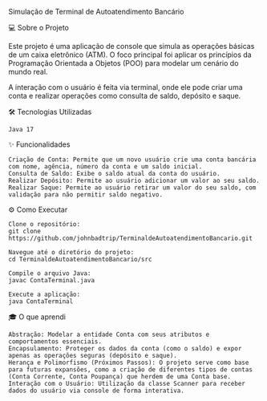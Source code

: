 Simulação de Terminal de Autoatendimento Bancário

💻 Sobre o Projeto

Este projeto é uma aplicação de console que simula as operações básicas de um caixa eletrônico (ATM). O foco principal foi aplicar os princípios da Programação Orientada a Objetos (POO) para modelar um cenário do mundo real.

A interação com o usuário é feita via terminal, onde ele pode criar uma conta e realizar operações como consulta de saldo, depósito e saque.

🛠️ Tecnologias Utilizadas

    Java 17

✨ Funcionalidades

    Criação de Conta: Permite que um novo usuário crie uma conta bancária com nome, agência, número da conta e um saldo inicial.
    Consulta de Saldo: Exibe o saldo atual da conta do usuário.
    Realizar Depósito: Permite ao usuário adicionar um valor ao seu saldo.
    Realizar Saque: Permite ao usuário retirar um valor do seu saldo, com validação para não permitir saldo negativo.

⚙️ Como Executar

    Clone o repositório:
    git clone https://github.com/johnbadtrip/TerminaldeAutoatendimentoBancario.git

    Navegue até o diretório do projeto:
    cd TerminaldeAutoatendimentoBancario/src

    Compile o arquivo Java:
    javac ContaTerminal.java

    Execute a aplicação:
    java ContaTerminal

🎓 O que aprendi

    Abstração: Modelar a entidade Conta com seus atributos e comportamentos essenciais.
    Encapsulamento: Proteger os dados da conta (como o saldo) e expor apenas as operações seguras (depósito e saque).
    Herança e Polimorfismo (Próximos Passos): O projeto serve como base para futuras expansões, como a criação de diferentes tipos de contas (Conta Corrente, Conta Poupança) que herdem de uma Conta base.
    Interação com o Usuário: Utilização da classe Scanner para receber dados do usuário via console de forma interativa.

